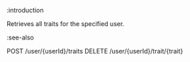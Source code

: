 :introduction

Retrieves all traits for the specified user.

:see-also

POST /user/{userId}/traits
DELETE /user/{userId}/trait/{trait}
